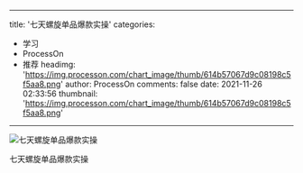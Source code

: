 
---
title: '七天螺旋单品爆款实操'
categories: 
 - 学习
 - ProcessOn
 - 推荐
headimg: 'https://img.processon.com/chart_image/thumb/614b57067d9c08198c5f5aa8.png'
author: ProcessOn
comments: false
date: 2021-11-26 02:33:56
thumbnail: 'https://img.processon.com/chart_image/thumb/614b57067d9c08198c5f5aa8.png'
---

<div>   
<img class="thumb" alt="七天螺旋单品爆款实操" src="https://img.processon.com/chart_image/thumb/614b57067d9c08198c5f5aa8.png" referrerpolicy="no-referrer">
<p>七天螺旋单品爆款实操</p>  
</div>
            